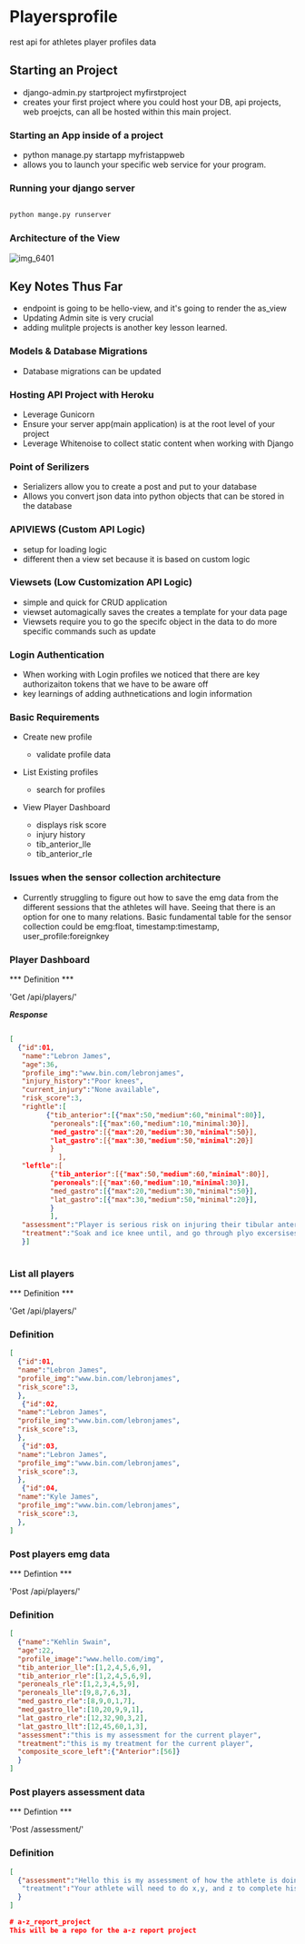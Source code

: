 # Playersprofile 
rest api for athletes player profiles data

## Starting an Project
- django-admin.py startproject myfirstproject
- creates your first project where you could host your DB, api projects, web proejcts, can all be hosted within this main project. 

### Starting an App inside of a project
- python manage.py startapp myfristappweb
- allows you to launch your specific web service for your program.

### Running your django server
``` python

python mange.py runserver

```

### Architecture of the View
![img_6401](https://user-images.githubusercontent.com/9138420/46054554-6ea76580-c10d-11e8-95b0-43eaf86b6386.JPG)

## Key Notes Thus Far
- endpoint is going to be hello-view, and it's going to render the as_view
- Updating Admin site is very crucial 
- adding mulitple projects is another key lesson learned.

### Models & Database Migrations 
- Database migrations can be updated 

### Hosting API Project with Heroku 
- Leverage Gunicorn 
- Ensure your server app(main application) is at the root level of your project 
- Leverage Whitenoise to collect static content when working with Django

### Point of Serilizers 
- Serializers allow you to create a post and put to your database 
- Allows you convert json data into python objects that can be stored in the database

### APIVIEWS (Custom API Logic)
- setup for loading logic 
- different then a view set because it is based on custom logic

### Viewsets (Low Customization API Logic)
- simple and quick for CRUD application
- viewset automagically saves the creates a template for your data page 
- Viewsets require you to go the specifc object in the data to do more specific commands such as update


### Login Authentication
- When working with Login profiles we noticed that there are key authorizaiton tokens that we have to be aware off 
- key learnings of adding authnetications and login information

### Basic Requirements 
- Create new profile 
    - validate profile data

- List Existing profiles
    - search for profiles

- View Player Dashboard
   - displays risk score
   - injury history
   - tib_anterior_lle
   - tib_anterior_rle

### Issues when the sensor collection architecture
- Currently struggling to figure out how to save the emg data from the different sessions that the athletes will have. Seeing that there is an option for one to many relations. Basic fundamental table for the sensor collection could be emg:float, timestamp:timestamp, user_profile:foreignkey

### Player Dashboard 

*** Definition ***

'Get /api/players/<id>'

***Response***

``` json

[
  {"id":01,
   "name":"Lebron James",
   "age":36,
   "profile_img":"www.bin.com/lebronjames",
   "injury_history":"Poor knees",
   "current_injury":"None available",
   "risk_score":3,
   "rightle":[
         {"tib_anterior":[{"max":50,"medium":60,"minimal":80}],
          "peroneals":[{"max":60,"medium":10,"minimal:30}],
          "med_gastro":[{"max":20,"medium":30,"minimal":50}],
          "lat_gastro":[{"max":30,"medium":50,"minimal":20}]
          }
            ],
   "leftle":[
          {"tib_anterior":[{"max":50,"medium":60,"minimal":80}],
          "peroneals":[{"max":60,"medium":10,"minimal:30}],
          "med_gastro":[{"max":20,"medium":30,"minimal":50}],
          "lat_gastro":[{"max":30,"medium":50,"minimal":20}],
          }
          ],
   "assessment":"Player is serious risk on injuring their tibular anterior",
   "treatment":"Soak and ice knee until, and go through plyo excersises"
   }]
   
  ```
  ### List all players
  
  *** Definition ***

'Get /api/players/'

### Definition
  
  ``` json 
  [
    {"id":01,
    "name":"Lebron James",
    "profile_img":"www.bin.com/lebronjames",
    "risk_score":3,
    },
     {"id":02,
    "name":"Lebron James",
    "profile_img":"www.bin.com/lebronjames",
    "risk_score":3,
    },
     {"id":03,
    "name":"Lebron James",
    "profile_img":"www.bin.com/lebronjames",
    "risk_score":3,
    },
     {"id":04,
    "name":"Kyle James",
    "profile_img":"www.bin.com/lebronjames",
    "risk_score":3,
    },
  ]
```
### Post players emg data 

*** Defintion ***

'Post /api/players/'
  
### Definition

``` json
[
  {"name":"Kehlin Swain",
  "age":22,
  "profile_image":"www.hello.com/img",
  "tib_anterior_lle":[1,2,4,5,6,9],
  "tib_anterior_rle":[1,2,4,5,6,9],
  "peroneals_rle":[1,2,3,4,5,9],
  "peroneals_lle":[9,8,7,6,3],
  "med_gastro_rle":[8,9,0,1,7],
  "med_gastro_lle":[10,20,9,9,1],
  "lat_gastro_rle":[12,32,90,3,2],
  "lat_gastro_llt":[12,45,60,1,3],
  "assessment":"this is my assessment for the current player",
  "treatment":"this is my treatment for the current player",
  "composite_score_left":{"Anterior":[56]}
  }
]
```

### Post players assessment data 

*** Defintion ***

'Post /assessment/<id>'
  
### Definition

``` json
[
  {"assessment":"Hello this is my assessment of how the athlete is doing in his trials"
   "treatment":"Your athlete will need to do x,y, and z to complete his next actions"
  }
]

# a-z_report_project
This will be a repo for the a-z report project
